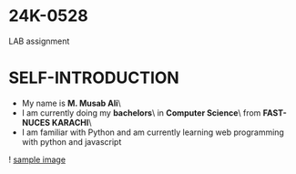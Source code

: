 # 24K-0528
LAB assignment

# SELF-INTRODUCTION
* My name is **M. Musab Ali**\
* I am currently doing my **bachelors**\ in **Computer Science**\ from **FAST-NUCES KARACHI**\
* I am familiar with Python and am currently learning web programming with python and javascript

! [sample image](https://encrypted-tbn0.gstatic.com/images?q=tbn:ANd9GcS5DNTvK4N_GDcwh7PeAbCE5Fk3qu6AsclPPA&s)
